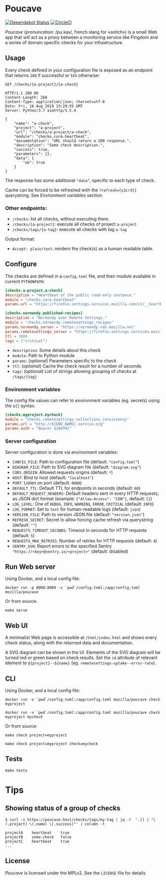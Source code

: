 # Poucave

[![Dependabot Status](https://api.dependabot.com/badges/status?host=github&repo=mozilla-services/poucave)](https://dependabot.com) [![CircleCI](https://circleci.com/gh/mozilla-services/poucave.svg?style=svg)](https://circleci.com/gh/mozilla-services/poucave)

*Poucave* (*pronuncation*: /pu.kav/, french slang for «snitch») is a small Web app that will act as a proxy between a monitoring service like Pingdom and a series of domain specific checks for your infrastructure.


## Usage

Every check defined in your configuration file is exposed as an endpoint that returns `200` if successful or `5XX` otherwise:

```http
GET /checks/{a-project}/{a-check}

HTTP/1.1 200 OK
Content-Length: 260
Content-Type: application/json; charset=utf-8
Date: Fri, 16 Aug 2019 13:29:55 GMT
Server: Python/3.7 aiohttp/3.5.4

{
    "name": "a-check",
    "project": "a-project",
    "url": "/checks/a-project/a-check",
    "module": "checks.core.heartbeat",
    "documentation": "URL should return a 200 response.",
    "description": "Some check description.",
    "success": true,
    "parameters": {},
    "data": {
        "ok": true
    }
}

```

The response has some additional `"data"`, specific to each type of check.

Cache can be forced to be refreshed with the ``?refresh={s3cr3t}`` querystring. See *Environment variables* section.

### Other endpoints:

* ``/checks``: list all checks, without executing them.
* ``/checks/{a-project}``: execute all checks of project ``a-project``
* ``/checks/tags/{a-tag}``: execute all checks with tag ``a-tag``

Output format:

* ``Accept: plain/text``: renders the check(s) as a human readable table.


## Configure

The checks are defined in a `config.toml` file, and their module available in current `PYTHONPATH`:

```toml
[checks.a-project.a-check]
description = "Heartbeat of the public read-only instance."
module = "checks.core.heartbeat"
params.url = "https://firefox.settings.services.mozilla.com/v1/__heartbeat__"

[checks.normandy.published-recipes]
description = "Normandy over Remote Settings."
module = "checks.normandy.remotesettings_recipes"
params.normandy_server = "https://normandy.cdn.mozilla.net"
params.remotesettings_server = "https://firefox.settings.services.mozilla.com/v1"
ttl = 3600
tags = ["critical"]
```

* `description`: Some details about this check
* `module`: Path to Python module
* `params`: (*optional*) Parameters specific to the check
* `ttl`: (*optional*) Cache the check result for a number of seconds
* `tags`: (*optional*) List of strings allowing grouping of checks at `/tags/{tag}`


### Environment variables

The config file values can refer to environment variables (eg. secrets) using the ``${}`` syntax.

```toml
[checks.myproject.mycheck]
module = "checks.remotesettings.collections_consistency"
params.url = "http://${ENV_NAME}.service.org"
params.auth = "Bearer ${AUTH}"
```

### Server configuration

Server configuration is done via environment variables:

* ``CONFIG_FILE``: Path to configuration file (default: ``"config.toml"``)
* ``DIAGRAM_FILE``: Path to SVG diagram file (default: ``"diagram.svg"``)
* ``CORS_ORIGIN``: Allowed requests origins (default: ``*``)
* ``HOST``: Bind to host (default: ``"localhost"``)
* ``PORT``: Listen on port (default: ``8080``)
* ``DEFAULT_TTL``: Default TTL for endpoints in seconds (default: ``60``)
* ``DEFAULT_REQUEST_HEADERS``: Default headers sent in every HTTP requests, as JSON dict format (example: ``{"Allow-Access": "CDN"}``, default: ``{}``)
* ``LOG_LEVEL``: One of ``DEBUG``, ``INFO``, ``WARNING``, ``ERROR``, ``CRITICAL`` (default: ``INFO``)
* ``LOG_FORMAT``: Set to ``text`` for human-readable logs (default: ``json``)
* ``VERSION_FILE``: Path to version JSON file (default: ``"version.json"``)
* ``REFRESH_SECRET``: Secret to allow forcing cache refresh via querystring (default: ``""``)
* ``REQUESTS_TIMEOUT_SECONDS``: Timeout in seconds for HTTP requests (default: ``5``)
* ``REQUESTS_MAX_RETRIES``: Number of retries for HTTP requests (default: ``4``)
* ``SENTRY_DSN``: Report errors to the specified Sentry ``"https://<key>@sentry.io/<project>"`` (default: disabled)


## Run Web server

Using Docker, and a local config file:

```
docker run -p 8000:8000 -v `pwd`/config.toml:/app/config.toml mozilla/poucave
```

Or from source:

```
make serve
```

## Web UI

A minimalist Web page is accessible at ``/html/index.html`` and shows every check status,
along with the returned data and documentation.

A SVG diagram can be shown in the UI. Elements of the SVG diagram will be turned red or green based on check results.
Set the ``id`` attribute of relevant element to ``${project}--${name}`` (eg. ``remotesettings-uptake--error-rate``).


## CLI

Using Docker, and a local config file:

```
docker run -v `pwd`/config.toml:/app/config.toml mozilla/poucave check myproject

docker run -v `pwd`/config.toml:/app/config.toml mozilla/poucave check myproject mycheck
```

Or from source:

```
make check project=myproject

make check project=myproject check=mycheck
```

## Tests

```
make tests
```

# Tips

## Showing status of a group of checks

```
$ curl -s https://poucave.host/checks/tags/my-tag | jq -r  '.[] | "\(.project) \(.name) \(.success)"' | column -t

projectA    heartbeat    true
projectB    some-check   false
projectC    heartbeat    true
...
```

## License

*Poucave* is licensed under the MPLv2. See the `LICENSE` file for details.
